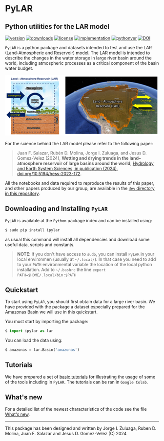 # PyLAR
## Python utilities for the LAR model

<!-- This are visual tags that you may add to your package at the beginning with useful information on your package --> 
[![version](https://img.shields.io/pypi/v/ipylar?color=blue)](https://pypi.org/project/ipylar/)
[![downloads](https://img.shields.io/pypi/dw/ipylar)](https://pypi.org/project/ipylar/)
[![license](https://img.shields.io/pypi/l/ipylar)](https://pypi.org/project/ipylar/)
[![implementation](https://img.shields.io/pypi/implementation/ipylar)](https://pypi.org/project/ipylar/)
[![pythonver](https://img.shields.io/pypi/pyversions/ipylar)](https://pypi.org/project/ipylar/)
[![DOI](https://zenodo.org/badge/DOI/10.5281/zenodo.12167661.svg)](https://doi.org/10.5281/zenodo.12167661)

<!--
<a target="_blank" href="https://colab.research.google.com/github/seap-udea/fargopy/blob/main/README.ipynb">
  <img src="https://colab.research.google.com/assets/colab-badge.svg" alt="Open In Colab"/>
</a>
-->

`PyLAR` is a python package and datasets intended to test and use the LAR (Land-Atmospheric and Reservoir) model. The LAR model is intended to describe the changes in the water storage in large river basin around the world, including
atmospheric processes as a critical component of the basin
water budget. 

<p align="center"><img src="https://github.com/seap-udea/pylar/blob/main/tutorials/resources/LAR-Conceptual.png?raw=true" alt="Conceptual illustration of LAR"/></p>

For the science behind the LAR model please refer to the following paper:

> Juan F. Salazar, Rubén D. Molina, Jorge I. Zuluaga, and Jesus D. Gomez-Velez (2024), **Wetting and drying trends in the land–atmosphere reservoir of large basins around the world**, [Hydrology and Earth System Sciences, in publication (2024)](https://hess.copernicus.org/preprints/hess-2023-172/), [doi.org/10.5194/hess-2023-172](https://doi.org/10.5194/hess-2023-172).

All the notebooks and data required to reproduce the results of this paper, and other papers produced by our group, are available in the [`dev` directory in this repository](https://github.com/seap-udea/pylar/tree/main/dev).

## Downloading and Installing `PyLAR` 

`PyLAR` is available at the `Python` package index and can be installed using:

```bash
$ sudo pip install ipylar
```
as usual this command will install all dependencies and download some useful data, scripts and constants.

> **NOTE**: If you don't have access to `sudo`, you can install `PyLAR` in your local environmen (usually at `~/.local/`). In that case you need to add to your `PATH` environmental variable the location of the local python installation. Add to `~/.bashrc` the line `export PATH=$HOME/.local/bin:$PATH`

## Quickstart

To start using `PyLAR`, you should first obtain data for a large river basin. We have provided with the package a dataset especially prepared for the Amazonas Basin we will use in this quickstart. 

You must start by importing the package:

```python
$ import ipylar as lar
```

You can load the data using:

```python
$ amazonas = lar.Basin('amazonas')
```

## Tutorials

We have prepared a set of [basic tutorials](https://github.com/seap-udea/pylar/tree/main/tutorials) for illustrating the usage of some of the tools including in `PyLAR`. The tutorials can be ran in `Google Colab`. 

## What's new

For a detailed list of the newest characteristics of the code see the file [What's new](https://github.com/seap-udea/pylar/blob/master/WHATSNEW.md).

------------

This package has been designed and written by Jorge I. Zuluaga, Ruben D. Molina, Juan F. Salazar and Jesus D. Gomez-Velez (C) 2024